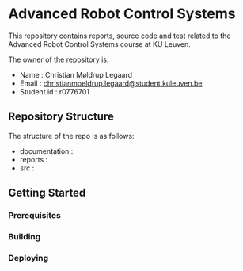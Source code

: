 # Advanced Robot Control Systems

This repository contains reports, source code and test related to the Advanced Robot Control Systems course at KU Leuven.

The owner of the repository is:

- Name : Christian Møldrup Legaard
- Email : christianmoeldrup.legaard@student.kuleuven.be
- Student id : r0776701

## Repository Structure

The structure of the repo is as follows:

- documentation :
- reports :
- src :

## Getting Started

### Prerequisites

### Building

### Deploying
